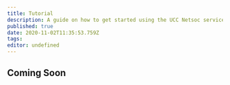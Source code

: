 ```yaml
---
title: Tutorial
description: A guide on how to get started using the UCC Netsoc services
published: true
date: 2020-11-02T11:35:53.759Z
tags: 
editor: undefined
---
```


## Coming Soon